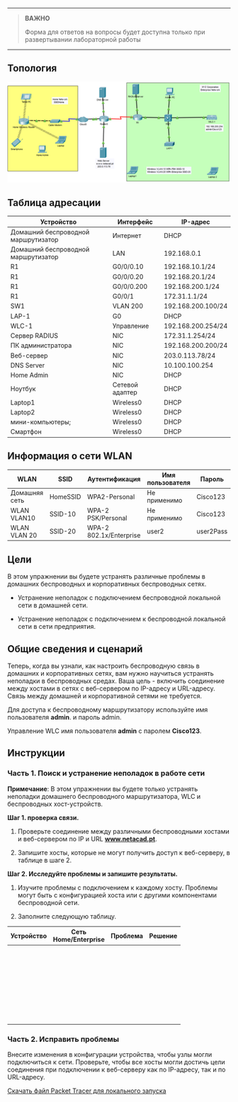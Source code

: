 
---

> **ВАЖНО**
> 
> Форма для ответов на вопросы будет доступна только при развертывании лабораторной работы 

---

## Топология

![](./assets/topology.png)

## Таблица адресации

| Устройство                          | Интерфейс       | IP-адрес           |
|-------------------------------------|-----------------|--------------------|
| Домашний беспроводной маршрутизатор | Интернет        | DHCP               |
| Домашний беспроводной маршрутизатор | LAN             | 192.168.0.1        |
| R1                                  | G0/0/0.10       | 192.168.10.1/24    |
| R1                                  | G0/0/0.20       | 192.168.20.1/24    |
| R1                                  | G0/0/0.200      | 192.168.200.1/24   |
| R1                                  | G0/0/1          | 172.31.1.1/24      |
| SW1                                 | VLAN 200        | 192.168.200.100/24 |
| LAP-1                               | G0              | DHCP               |
| WLC-1                               | Управление      | 192.168.200.254/24 |
| Сервер RADIUS                       | NIC             | 172.31.1.254/24    |
| ПК администратора                   | NIC             | 192.168.200.200/24 |
| Веб-сервер                          | NIC             | 203.0.113.78/24    |
| DNS Server                          | NIC             | 10.100.100.254     |
| Home Admin                          | NIC             | DHCP               |
| Ноутбук                             | Сетевой адаптер | DHCP               |
| Laptop1                             | Wireless0       | DHCP               |
| Laptop2                             | Wireless0       | DHCP               |
| мини-компьютеры;                    | Wireless0       | DHCP               |
| Смартфон                            | Wireless0       | DHCP               |

## Информация о сети WLAN

| WLAN          | SSID     | Аутентификация          | Имя пользователя | Пароль    |
|---------------|----------|-------------------------|------------------|-----------|
| Домашняя сеть | HomeSSID | WPA2-Personal           | Не применимо     | Cisco123  |
| WLAN VLAN10   | SSID-10  | WPA-2 PSK/Personal      | Не применимо     | Cisco123  |
| WLAN VLAN 20  | SSID-20  | WPA-2 802.1x/Enterprise | user2            | user2Pass |

## Цели

В этом упражнении вы будете устранять различные проблемы в домашних беспроводных и корпоративных беспроводных сетях.

-   Устранение неполадок с подключением беспроводной локальной сети в домашней сети.

-   Устранение неполадок с подключением к беспроводной локальной сети в сети предприятия.

## Общие сведения и сценарий

Теперь, когда вы узнали, как настроить беспроводную связь в домашних и корпоративных сетях, вам нужно научиться устранять неполадки в беспроводных средах. Ваша цель - включить соединение между хостами в сетях с веб-сервером по IP-адресу и URL-адресу. Связь между домашней и корпоративной сетями не требуется.

Для доступа к беспроводному маршрутизатору используйте имя пользователя **admin**. и пароль admin.

Управление WLC имя пользователя **admin** с паролем **Cisco123**.

## Инструкции

### Часть 1. Поиск и устранение неполадок в работе сети

**Примечание**: В этом упражнении вы будете только устранять неполадки домашнего беспроводного маршрутизатора, WLC и беспроводных хост-устройств.

**Шаг 1. проверка связи.**

1.  Проверьте соединение между различными беспроводными хостами и веб-сервером по IP и URL **www.netacad.pt**.

2.  Запишите хосты, которые не могут получить доступ к веб-серверу, в таблице в шаге 2.

**Шаг 2. Исследуйте проблемы и запишите результаты.**

1.  Изучите проблемы с подключением к каждому хосту. Проблемы могут быть с конфигурацией хоста или с другими компонентами беспроводной сети.

2.  Заполните следующую таблицу.

| Устройство | Сеть<br>Home/Enterprise | Проблема | Решение |
|---|---|---|---|
| &nbsp; |  |  |  |
| &nbsp; |  |  |  |
| &nbsp; |  |  |  |
| &nbsp; |  |  |  |
| &nbsp; |  |  |  |
| &nbsp; |  |  |  |
| &nbsp; |  |  |  |
| &nbsp; |  |  |  |

### Часть 2. Исправить проблемы

Внесите изменения в конфигурации устройства, чтобы узлы могли подключиться к сети. Проверьте, чтобы все хосты могли достичь цели соединения при подключении к веб-серверу как по IP-адресу, так и по URL-адресу.

[Скачать файл Packet Tracer для локального запуска](./assets/13.4.5-lab.pka)
